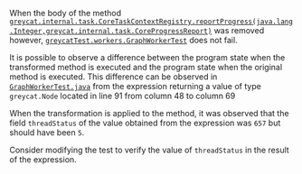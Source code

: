 When the body of the method [`greycat.internal.task.CoreTaskContextRegistry.reportProgress(java.lang.Integer,greycat.internal.task.CoreProgressReport)`](https://github.com/datathings/greycat/blob/5ced869407f7612517fc354b41516eb300d8a3f1/greycat/src/main/java/greycat/internal/task/CoreTaskContextRegistry.java#L154) 
was  removed 
however,  [`greycatTest.workers.GraphWorkerTest`](https://github.com/datathings/greycat/blob/5ced869407f7612517fc354b41516eb300d8a3f1/greycat/src/test/java/greycatTest/workers/GraphWorkerTest.java) does not fail. 


It is possible to observe a difference between the program state when the transformed method is executed and the program state when the original method is executed. 
This difference can be observed in [`GraphWorkerTest.java`](https://github.com/datathings/greycat/blob/5ced869407f7612517fc354b41516eb300d8a3f1/greycat/src/test/java/greycatTest/workers/GraphWorkerTest.java#L91) from the expression returning a value of type `greycat.Node` located  in line 91 from column 48 to column 69 


When the transformation is applied to the method, it was observed that  the field `threadStatus` of the value obtained from the expression was `657` but should have been `5`.

Consider modifying the test to verify the value of `threadStatus` in the result of the expression.
